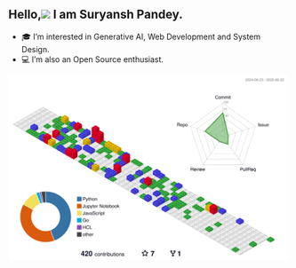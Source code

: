 ## Hello,<img src="https://raw.githubusercontent.com/MartinHeinz/MartinHeinz/master/wave.gif" width="30px"> I am Suryansh Pandey.

- 🎓 I’m interested in Generative AI, Web Development and System Design.
- 💻 I’m also an Open Source enthusiast.

<!---
suryanshp1/suryanshp1 is a ✨ special ✨ repository because its `README.md` (this file) appears on your GitHub profile.
You can click the Preview link to take a look at your changes.
--->


![](./profile-3d-contrib/profile-gitblock.svg)
